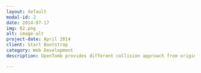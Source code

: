```yaml
---
layout: default
modal-id: 2
date: 2014-07-17
img: 02.png
alt: image-alt
project-date: April 2014
client: Start Bootstrap
category: Web Development
description: OpenTomb provides different collision approach from original TombRaider, as such Lara can climb statics as shown. 

---
```

 